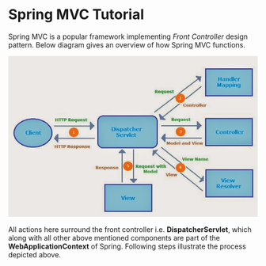 # Spring MVC Tutorial

Spring MVC is a popular framework implementing *Front Controller* design pattern. Below diagram gives an overview of how Spring MVC functions.

![](/images/spring_mvc.jpg)

All actions here surround the front controller i.e. **DispatcherServlet**, which along with all other above mentioned components are part of the **WebApplicationContext** of Spring. Following steps illustrate the process depicted above.